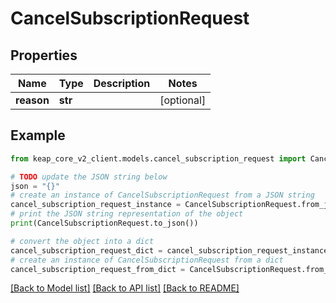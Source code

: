 # CancelSubscriptionRequest


## Properties

Name | Type | Description | Notes
------------ | ------------- | ------------- | -------------
**reason** | **str** |  | [optional] 

## Example

```python
from keap_core_v2_client.models.cancel_subscription_request import CancelSubscriptionRequest

# TODO update the JSON string below
json = "{}"
# create an instance of CancelSubscriptionRequest from a JSON string
cancel_subscription_request_instance = CancelSubscriptionRequest.from_json(json)
# print the JSON string representation of the object
print(CancelSubscriptionRequest.to_json())

# convert the object into a dict
cancel_subscription_request_dict = cancel_subscription_request_instance.to_dict()
# create an instance of CancelSubscriptionRequest from a dict
cancel_subscription_request_from_dict = CancelSubscriptionRequest.from_dict(cancel_subscription_request_dict)
```
[[Back to Model list]](../README.md#documentation-for-models) [[Back to API list]](../README.md#documentation-for-api-endpoints) [[Back to README]](../README.md)


